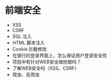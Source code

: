 # 前端安全
- XSS
- CSRF
- SQL 注入
- HTML 脚本注入
- Cookie 拦截修改
- 在银行的登录界面上，怎么保证用户登录安全性
- 项目中有针对WEB安全做防御吗？
- 了解WEB安全吗（XSS、CSRF）
- 爬虫、反爬虫
